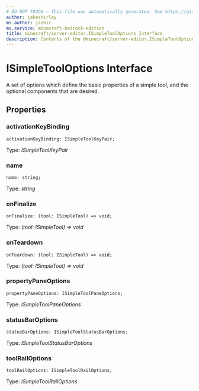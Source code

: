 ```yaml
---
# DO NOT TOUCH — This file was automatically generated. See https://github.com/mojang/minecraftapidocsgenerator to modify descriptions, examples, etc.
author: jakeshirley
ms.author: jashir
ms.service: minecraft-bedrock-edition
title: minecraft/server-editor.ISimpleToolOptions Interface
description: Contents of the @minecraft/server-editor.ISimpleToolOptions class.
---
```

# ISimpleToolOptions Interface

A set of options which define the basic properties of a simple tool, and the optional components that are desired.

## Properties

### **activationKeyBinding**
`activationKeyBinding: ISimpleToolKeyPair;`

Type: *ISimpleToolKeyPair*

### **name**
`name: string;`

Type: *string*

### **onFinalize**
`onFinalize: (tool: ISimpleTool) => void;`

Type: *(tool: ISimpleTool) => void*

### **onTeardown**
`onTeardown: (tool: ISimpleTool) => void;`

Type: *(tool: ISimpleTool) => void*

### **propertyPaneOptions**
`propertyPaneOptions: ISimpleToolPaneOptions;`

Type: *ISimpleToolPaneOptions*

### **statusBarOptions**
`statusBarOptions: ISimpleToolStatusBarOptions;`

Type: *ISimpleToolStatusBarOptions*

### **toolRailOptions**
`toolRailOptions: ISimpleToolRailOptions;`

Type: *ISimpleToolRailOptions*
